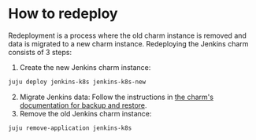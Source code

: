 # How to redeploy

Redeployment is a process where the old charm instance is removed and data is migrated to a new charm instance. Redeploying the Jenkins charm consists of 3 steps:

1. Create the new Jenkins charm instance:
```bash
juju deploy jenkins-k8s jenkins-k8s-new
```
2. Migrate Jenkins data: Follow the instructions in [the charm's documentation for backup and restore](https://charmhub.io/jenkins-k8s/docs/how-to-backup-and-restore-jenkins).
3. Remove the old Jenkins charm instance:
```bash
juju remove-application jenkins-k8s
```
